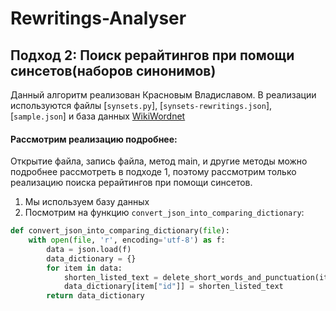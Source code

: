# Rewritings-Analyser
## Подход 2: Поиск рерайтингов при помощи синсетов(наборов синонимов)      

Данный алгоритм реализован Красновым Владиславом. В реализации используются файлы [`synsets.py`], [`synsets-rewritings.json`], [`sample.json`] и база данных [WikiWordnet](https://wiki-ru-wordnet.readthedocs.io/en/latest/)

#### Рассмотрим реализацию подробнее:
Открытие файла, запись файла, метод main, и другие методы можно подробнее рассмотреть в подходе 1, поэтому рассмотрим только реализацию поиска рерайтингов при помощи синсетов.


1. Мы используем базу данных  
2. Посмотрим на функцию `convert_json_into_comparing_dictionary`:
```python
def convert_json_into_comparing_dictionary(file):
    with open(file, 'r', encoding='utf-8') as f:
        data = json.load(f)
        data_dictionary = {}
        for item in data:
            shorten_listed_text = delete_short_words_and_punctuation(item["text"])
            data_dictionary[item["id"]] = shorten_listed_text
        return data_dictionary
```
